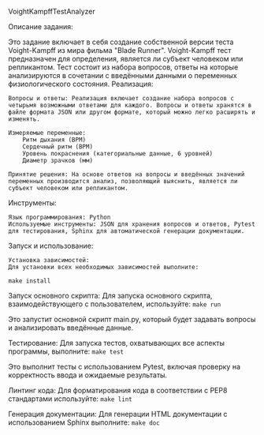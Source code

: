 VoightKampffTestAnalyzer

Описание задания:

Это задание включает в себя создание собственной версии теста Voight-Kampff из мира фильма "Blade Runner". Voight-Kampff тест предназначен для определения, является ли субъект человеком или репликантом. Тест состоит из набора вопросов, ответы на которые анализируются в сочетании с введёнными данными о переменных физиологического состояния.
Реализация:

    Вопросы и ответы: Реализация включает создание набора вопросов с четырьмя возможными ответами для каждого. Вопросы и ответы хранятся в файле формата JSON или другом формате, который можно легко расширять и изменять.

    Измеряемые переменные:
        Ритм дыхания (BPM)
        Сердечный ритм (BPM)
        Уровень покраснения (категориальные данные, 6 уровней)
        Диаметр зрачков (мм)

    Принятие решения: На основе ответов на вопросы и введённых значений переменных производится анализ, позволяющий выяснить, является ли субъект человеком или репликантом.

Инструменты:

    Язык программирования: Python
    Используемые инструменты: JSON для хранения вопросов и ответов, Pytest для тестирования, Sphinx для автоматической генерации документации.

Запуск и использование:

    Установка зависимостей:
    Для установки всех необходимых зависимостей выполните:
`make install`

Запуск основного скрипта:
Для запуска основного скрипта, взаимодействующего с пользователем, используйте:
`make run`

Это запустит основной скрипт main.py, который будет задавать вопросы и анализировать введённые данные.

Тестирование:
Для запуска тестов, охватывающих все аспекты программы, выполните:
`make test`

Это выполнит тесты с использованием Pytest, включая проверку на корректность ввода и ожидаемые результаты.

Линтинг кода:
Для форматирования кода в соответствии с PEP8 стандартами используйте:
`make lint`

Генерация документации:
Для генерации HTML документации с использованием Sphinx выполните:
`make doc`
